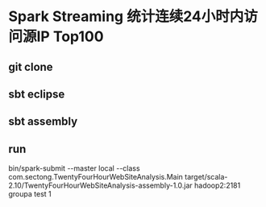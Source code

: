 # Spark Streaming 统计连续24小时内访问源IP Top100

## git clone 

## sbt eclipse

## sbt assembly

## run

bin/spark-submit --master local --class com.sectong.TwentyFourHourWebSiteAnalysis.Main target/scala-2.10/TwentyFourHourWebSiteAnalysis-assembly-1.0.jar hadoop2:2181 groupa test 1

